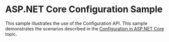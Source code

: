 # ASP.NET Core Configuration Sample

This sample illustrates the use of the Configuration API. This sample demonstrates the scenarios described in the [Configuration in ASP.NET Core](https://docs.microsoft.com/aspnet/core/fundamentals/configuration) topic.

